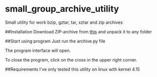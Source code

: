 # small_group_archive_utility
Small utility for work bzip, gztar, tar, xztar and zip archives

##Installation
Download ZIP-archive from [this](https://github.com/Bopobywek/small_group_archive_utility.git)
and unpack it to any folder

##Start using program
Just run the archive.py file

The program interface will open.

To close the program, click on the cross in the upper right corner.

##Requirements
I've only tested this utility on linux with kernel 4.15

